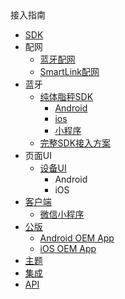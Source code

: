 <div class="sidebar_title "><i class="fa fa-home fa-fw"></i> 接入指南</div>

* [SDK](/develop/sdk/README)
* 配网
    * [蓝牙配网](/develop/sdk/net/bluetooth)
    * [SmartLink配网](/develop/sdk/smartLinkConfigWifi)
* 蓝牙
    * [纯体脂秤SDK](/develop/sdk/bluetooth/scale/README)
        * [Android](/develop/sdk/bluetooth/scale/andorid/scale)
        * [ios](/develop/sdk/bluetooth/scale/ios/scale)
        * [小程序](/develop/sdk/bluetooth/scale/mini/scale)
    * [完整SDK接入方案](/develop/sdk/full/README)
* 页面UI
    * [设备UI](/develop/sdk/device)
        * Android
        * iOS
* [客户端](/develop/native/README)
    * [微信小程序](/develop/wxMiniProgram)
* [公版](/develop/native/README)
    * [Android OEM App](/develop/app/diyandroid)
    * [iOS OEM App](/develop/app/diyios)
* [主题](/develop/sdk/smartLinkConfigWifi)
* [集成](/develop/sdk/smartLinkConfigWifi)
* [API](/develop/api/README)